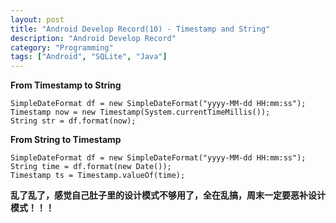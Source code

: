 ```yaml
---
layout: post
title: "Android Develop Record(10) - Timestamp and String"
description: "Android Develop Record"
category: "Programming"
tags: ["Android", "SQLite", "Java"]
---
```


**From Timestamp to String**

	SimpleDateFormat df = new SimpleDateFormat("yyyy-MM-dd HH:mm:ss");
	Timestamp now = new Timestamp(System.currentTimeMillis());
	String str = df.format(now);

**From String to Timestamp**
    
	SimpleDateFormat df = new SimpleDateFormat("yyyy-MM-dd HH:mm:ss");
    String time = df.format(new Date());
    Timestamp ts = Timestamp.valueOf(time);


**乱了乱了，感觉自己肚子里的设计模式不够用了，全在乱搞，周末一定要恶补设计模式！！！**
